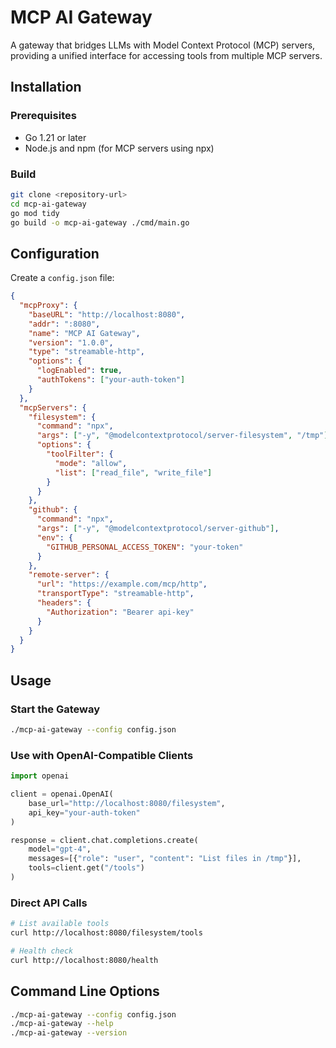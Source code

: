 # MCP AI Gateway

A gateway that bridges LLMs with Model Context Protocol (MCP) servers, providing a unified interface for accessing tools from multiple MCP servers.

## Installation

### Prerequisites
- Go 1.21 or later
- Node.js and npm (for MCP servers using npx)

### Build
```bash
git clone <repository-url>
cd mcp-ai-gateway
go mod tidy
go build -o mcp-ai-gateway ./cmd/main.go
```

## Configuration

Create a `config.json` file:

```json
{
  "mcpProxy": {
    "baseURL": "http://localhost:8080",
    "addr": ":8080",
    "name": "MCP AI Gateway",
    "version": "1.0.0",
    "type": "streamable-http",
    "options": {
      "logEnabled": true,
      "authTokens": ["your-auth-token"]
    }
  },
  "mcpServers": {
    "filesystem": {
      "command": "npx",
      "args": ["-y", "@modelcontextprotocol/server-filesystem", "/tmp"],
      "options": {
        "toolFilter": {
          "mode": "allow",
          "list": ["read_file", "write_file"]
        }
      }
    },
    "github": {
      "command": "npx",
      "args": ["-y", "@modelcontextprotocol/server-github"],
      "env": {
        "GITHUB_PERSONAL_ACCESS_TOKEN": "your-token"
      }
    },
    "remote-server": {
      "url": "https://example.com/mcp/http",
      "transportType": "streamable-http",
      "headers": {
        "Authorization": "Bearer api-key"
      }
    }
  }
}
```

## Usage

### Start the Gateway
```bash
./mcp-ai-gateway --config config.json
```

### Use with OpenAI-Compatible Clients
```python
import openai

client = openai.OpenAI(
    base_url="http://localhost:8080/filesystem",
    api_key="your-auth-token"
)

response = client.chat.completions.create(
    model="gpt-4",
    messages=[{"role": "user", "content": "List files in /tmp"}],
    tools=client.get("/tools")
)
```

### Direct API Calls
```bash
# List available tools
curl http://localhost:8080/filesystem/tools

# Health check
curl http://localhost:8080/health
```

## Command Line Options

```bash
./mcp-ai-gateway --config config.json
./mcp-ai-gateway --help
./mcp-ai-gateway --version
``` 